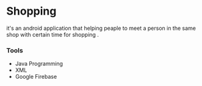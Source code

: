 # Shopping
it's an android application that helping peaple to meet a person in the same shop with certain time for shopping .

### Tools 
- Java Programming
- XML  
- Google Firebase 
